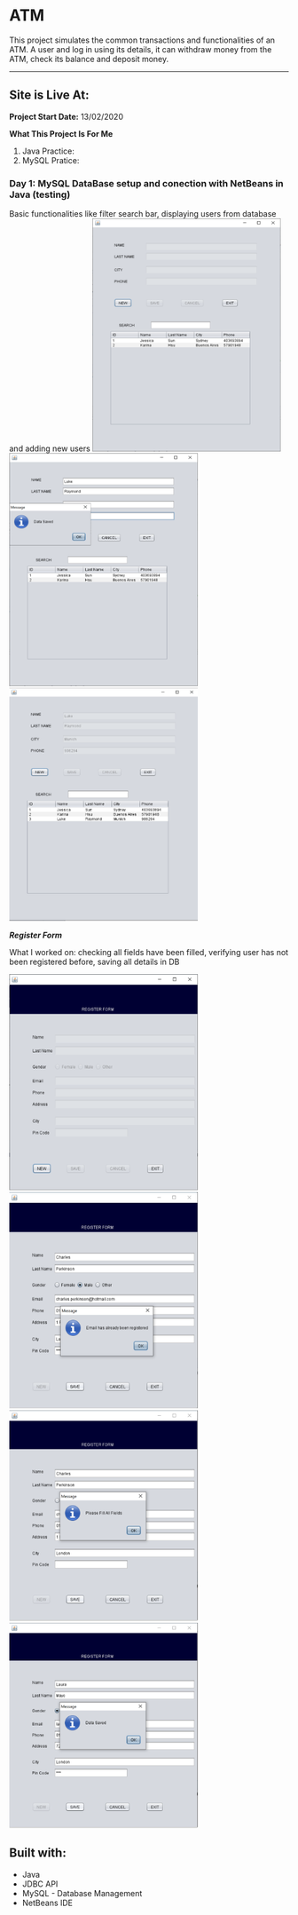 # ATM
This project simulates the common transactions and functionalities of an ATM. A user and log in using its details, it can withdraw money from the ATM, check its balance and deposit money.

***

## Site is Live At:

**Project Start Date:** 13/02/2020

**What This Project Is For Me**
1) Java Practice: 
2) MySQL Pratice:

### Day 1: MySQL DataBase setup and conection with NetBeans in Java (testing)
Basic functionalities like filter search bar, displaying users from database and adding new users
<img src="img/pic1.png" height="420" width="340">
<img src="img/pic2.png" height="420" width="340">
<img src="img/pic3.png" height="420" width="340">

***Register Form***

What I worked on: checking all fields have been filled, verifying user has not been registered before, saving all details in DB

<img src="img/pic4.png" height="390" width="340">
<img src="img/pic5.png" height="390" width="340">
<img src="img/pic6.png" height="380" width="340">
<img src="img/pic7.png" height="370" width="340">

## Built with:
* Java 
* JDBC API
* MySQL - Database Management
* NetBeans IDE
